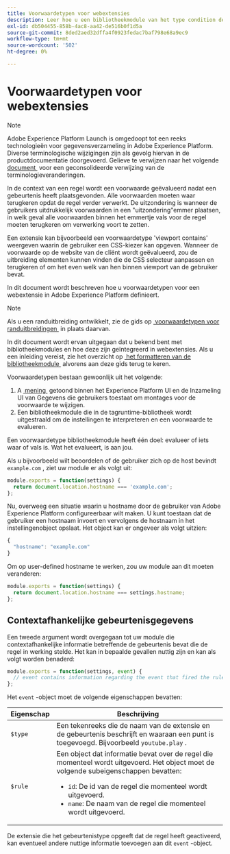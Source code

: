 ```yaml
---
title: Voorwaardetypen voor webextensies
description: Leer hoe u een bibliotheekmodule van het type condition definieert voor een tagextensie in een webeigenschap.
exl-id: db504455-858b-4ac8-aa42-de516b0f1d5a
source-git-commit: 8ded2aed32dffa4f0923fedac7baf798e68a9ec9
workflow-type: tm+mt
source-wordcount: '502'
ht-degree: 0%

---
```


# Voorwaardetypen voor webextensies

>[!NOTE]
>
>Adobe Experience Platform Launch is omgedoopt tot een reeks technologieën voor gegevensverzameling in Adobe Experience Platform. Diverse terminologische wijzigingen zijn als gevolg hiervan in de productdocumentatie doorgevoerd. Gelieve te verwijzen naar het volgende [&#x200B; document &#x200B;](../../term-updates.md) voor een geconsolideerde verwijzing van de terminologieveranderingen.

In de context van een regel wordt een voorwaarde geëvalueerd nadat een gebeurtenis heeft plaatsgevonden. Alle voorwaarden moeten waar terugkeren opdat de regel verder verwerkt. De uitzondering is wanneer de gebruikers uitdrukkelijk voorwaarden in een &quot;uitzondering&quot;emmer plaatsen, in welk geval alle voorwaarden binnen het emmertje vals voor de regel moeten terugkeren om verwerking voort te zetten.

Een extensie kan bijvoorbeeld een voorwaardetype &#39;viewport contains&#39; weergeven waarin de gebruiker een CSS-kiezer kan opgeven. Wanneer de voorwaarde op de website van de cliënt wordt geëvalueerd, zou de uitbreiding elementen kunnen vinden die de CSS selecteur aanpassen en terugkeren of om het even welk van hen binnen viewport van de gebruiker bevat.

In dit document wordt beschreven hoe u voorwaardetypen voor een webextensie in Adobe Experience Platform definieert.

>[!NOTE]
>
>Als u een randuitbreiding ontwikkelt, zie de gids op [&#x200B; voorwaardetypen voor randuitbreidingen &#x200B;](../edge/condition-types.md) in plaats daarvan.
>
>In dit document wordt ervan uitgegaan dat u bekend bent met bibliotheekmodules en hoe deze zijn geïntegreerd in webextensies. Als u een inleiding vereist, zie het overzicht op [&#x200B; het formatteren van de bibliotheekmodule &#x200B;](./format.md) alvorens aan deze gids terug te keren.

Voorwaardetypen bestaan gewoonlijk uit het volgende:

1. A [&#x200B; mening &#x200B;](./views.md) getoond binnen het Experience Platform UI en de Inzameling UI van Gegevens die gebruikers toestaat om montages voor de voorwaarde te wijzigen.
2. Een bibliotheekmodule die in de tagruntime-bibliotheek wordt uitgestraald om de instellingen te interpreteren en een voorwaarde te evalueren.

Een voorwaardetype bibliotheekmodule heeft één doel: evalueer of iets waar of vals is. Wat het evalueert, is aan jou.

Als u bijvoorbeeld wilt beoordelen of de gebruiker zich op de host bevindt `example.com` , ziet uw module er als volgt uit:

```js
module.exports = function(settings) {
  return document.location.hostname === 'example.com';
};
```

Nu, overweeg een situatie waarin u hostname door de gebruiker van Adobe Experience Platform configureerbaar wilt maken. U kunt toestaan dat de gebruiker een hostnaam invoert en vervolgens de hostnaam in het instellingenobject opslaat. Het object kan er ongeveer als volgt uitzien:

```js
{
  "hostname": "example.com"
}
```

Om op user-defined hostname te werken, zou uw module aan dit moeten veranderen:

```js
module.exports = function(settings) {
  return document.location.hostname === settings.hostname;
};
```

## Contextafhankelijke gebeurtenisgegevens

Een tweede argument wordt overgegaan tot uw module die contextafhankelijke informatie betreffende de gebeurtenis bevat die de regel in werking stelde. Het kan in bepaalde gevallen nuttig zijn en kan als volgt worden benaderd:

```js
module.exports = function(settings, event) {
  // event contains information regarding the event that fired the rule
};
```

Het `event` -object moet de volgende eigenschappen bevatten:

| Eigenschap | Beschrijving |
| --- | --- |
| `$type` | Een tekenreeks die de naam van de extensie en de gebeurtenis beschrijft en waaraan een punt is toegevoegd. Bijvoorbeeld `youtube.play` . |
| `$rule` | Een object dat informatie bevat over de regel die momenteel wordt uitgevoerd. Het object moet de volgende subeigenschappen bevatten:<ul><li>`id`: De id van de regel die momenteel wordt uitgevoerd.</li><li>`name`: De naam van de regel die momenteel wordt uitgevoerd.</li></ul> |

De extensie die het gebeurtenistype opgeeft dat de regel heeft geactiveerd, kan eventueel andere nuttige informatie toevoegen aan dit `event` -object.
